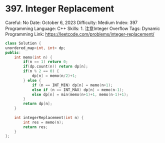 # 397. Integer Replacement

Careful: No
Date: October 6, 2023
Difficulty: Medium
Index: 397
Programming Language: C++
Skills: 1. 注意Integer Overflow
Tags: Dynamic Programming
Link: https://leetcode.com/problems/integer-replacement/

```cpp
class Solution {
unordered_map<int, int> dp;
public:
    int memo(int n) {
        if(n == 1) return 0;
        if(dp.count(n)) return dp[n];
        if(n % 2 == 0) {
            dp[n] = memo(n/2)+1;
        } else {
            if (n == INT_MIN) dp[n] = memo(n+1);
            else if (n == INT_MAX) dp[n] = memo(n-1);
            else dp[n] = min(memo(n+1)+1, memo(n-1)+1);
        }
        return dp[n];
    }
    
    int integerReplacement(int n) {
        int res = memo(n);
        return res;
    }
};
```